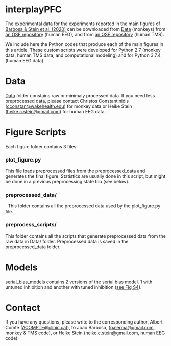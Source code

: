 # interplayPFC


The experimental data for the experiments reported in the main figures of [Barbosa & Stein et al. (2020)](https://www.biorxiv.org/content/10.1101/763938v1) can be downloaded from [Data](https://github.com/comptelab/interplayPFC/tree/master/Data) (monkeys) from [an OSF repository](https://osf.io/qa34s/) (human EEG), and from [an OSF repository](https://osf.io/8e9y2) (human TMS).

We include here the Python codes that produce each of the main figures in this article. These custom scripts were developed for Python 2.7 (monkey data, human TMS data, and computational modeling) and for Python 3.7.4 (human EEG data).

# Data 

[Data](https://github.com/comptelab/interplayPFC/tree/master/Data) folder constains raw or minimaly processed data. If you need less preprocessed data, please contact Christos Constantinidis (cconstan@wakehealth.edu) for monkey data or Heike Stein (heike.c.stein@gmail.com) for human EEG data.

# Figure Scripts
Each figure folder contains 3 files:
### plot_figure.py

This file loads preprocessed files from the preprocessed_data and generates the final figure.
Statistics are usually done in this script, but might be done in a previous preprocessing state too (see below).

### preprocessed_data/
 
This folder contains all the preprocessed data used by the plot_figure.py file.

### preprocess_scripts/

This folder contains all the scripts that generate preprocessed data from the raw data in Data/ folder.
Preprocessed data is saved in the preprocessed_data folder.

# Models
[serial_bias_models](https://github.com/comptelab/interplayPFC/tree/master/serial_bias_models) contains 2 versions of the serial bias model. 1 with untuned inhibition and another with tuned inhibition ([see Fig S4](https://www.biorxiv.org/content/biorxiv/early/2019/09/12/763938/DC1/embed/media-1.pdf)).

# Contact
If you have any questions, please write to the corresponding author, Albert Comte (ACOMPTE@clinic.cat), to Joao Barbosa, (palerma@gmail.com, monkey & TMS code), or Heike Stein (heike.c.stein@gmail.com, human EEG code)
